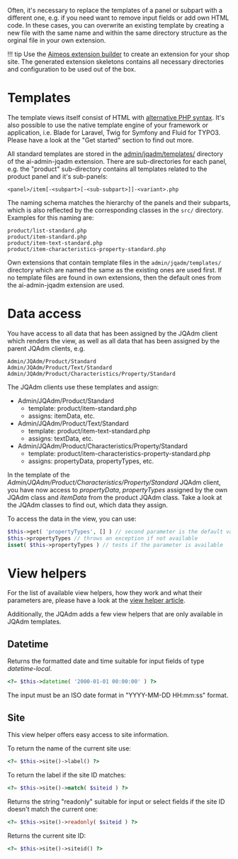 Often, it's necessary to replace the templates of a panel or subpart with a different one, e.g. if you need want to remove input fields or add own HTML code. In these cases, you can overwrite an existing template by creating a new file with the same name and within the same directory structure as the orginal file in your own extension.

!!! tip
    Use the [Aimeos extension builder](https://aimeos.org/extensions) to create an extension for your shop site. The generated extension skeletons contains all necessary directories and configuration to be used out of the box.

# Templates

The template views itself consist of HTML with [alternative PHP syntax](https://php.net/manual/en/control-structures.alternative-syntax.php). It's also possible to use the native template engine of your framework or application, i.e. Blade for Laravel, Twig for Symfony and Fluid for TYPO3. Please have a look at the "Get started" section to find out more.

All standard templates are stored in the [admin/jqadm/templates/](https://github.com/aimeos/ai-admin-jqadm/tree/master/admin/jqadm/templates) directory of the ai-admin-jqadm extension. There are sub-directories for each panel, e.g. the "product" sub-directory contains all templates related to the product panel and it's sub-panels:

```
<panel>/item[-<subpart>[-<sub-subpart>]]-<variant>.php
```

The naming schema matches the hierarchy of the panels and their subparts, which is also reflected by the corresponding classes in the `src/` directory. Examples for this naming are:

```
product/list-standard.php
product/item-standard.php
product/item-text-standard.php
product/item-characteristics-property-standard.php
```

Own extensions that contain template files in the `admin/jqadm/templates/` directory which are named the same as the existing ones are used first. If no template files are found in own extensions, then the default ones from the ai-admin-jqadm extension are used.

# Data access

You have access to all data that has been assigned by the JQAdm client which renders the view, as well as all data that has been assigned by the parent JQAdm clients, e.g.

```
Admin/JQAdm/Product/Standard
Admin/JQAdm/Product/Text/Standard
Admin/JQAdm/Product/Characteristics/Property/Standard
```

The JQAdm clients use these templates and assign:

* Admin/JQAdm/Product/Standard
    * template: product/item-standard.php
    * assigns: itemData, etc.
* Admin/JQAdm/Product/Text/Standard
    * template: product/item-text-standard.php
    * assigns: textData, etc.
* Admin/JQAdm/Product/Characteristics/Property/Standard
    * template: product/item-characteristics-property-standard.php
    * assigns: propertyData, propertyTypes, etc.

In the template of the *Admin/JQAdm/Product/Characteristics/Property/Standard* JQAdm client, you have now access to *propertyData*, *propertyTypes* assigned by the own JQAdm class and *itemData* from the product JQAdm class. Take a look at the JQAdm classes to find out, which data they assign.

To access the data in the view, you can use:

```php
$this->get( 'propertyTypes', [] ) // second parameter is the default value if not available
$this->propertyTypes // throws an exception if not available
isset( $this->propertyTypes ) // tests if the parameter is available
```

# View helpers

For the list of available view helpers, how they work and what their parameters are, please have a look at the [view helper article](../../infrastructure/view-helpers.md).

Additionally, the JQAdm adds a few view helpers that are only available in JQAdm templates.

## Datetime

Returns the formatted date and time suitable for input fields of type *datetime-local*.

```php
<?= $this->datetime( '2000-01-01 00:00:00' ) ?>
```

The input must be an ISO date format in "YYYY-MM-DD HH:mm:ss" format.

## Site

This view helper offers easy access to site information.

To return the name of the current site use:
```php
<?= $this->site()->label() ?>
```

To return the label if the site ID matches:
```php
<?= $this->site()->match( $siteid ) ?>
```

Returns the string "readonly" suitable for input or select fields if the site ID doesn't match the current one:
```php
<?= $this->site()->readonly( $siteid ) ?>
```

Returns the current site ID:
```php
<?= $this->site()->siteid() ?>
```
